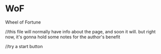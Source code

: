 # WoF
Wheel of Fortune

//this file will normally have info about the page, and soon it will. but right now, it's gonna hold some notes for the author's benefit

//try a start button
